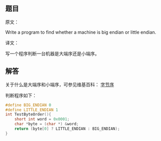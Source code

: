 ## 题目

原文：

Write a program to find whether a machine is big endian or little endian.

译文：

写一个程序判断一台机器是大端序还是小端序。

## 解答

关于什么是大端序和小端序，可参见维基百科： [字节序](http://zh.wikipedia.org/wiki/%E5%AD%97%E8%8A%82%E5%BA%8F)

判断程序如下：

```cpp
#define BIG_ENDIAN 0
#define LITTLE_ENDIAN 1
int TestByteOrder(){
	short int word = 0x0001;
	char *byte = (char *) &word;
	return (byte[0] ? LITTLE_ENDIAN : BIG_ENDIAN);
}

```

